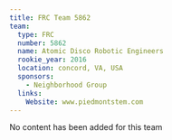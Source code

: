 ```yaml
---
title: FRC Team 5862
team:
  type: FRC
  number: 5862
  name: Atomic Disco Robotic Engineers
  rookie_year: 2016
  location: concord, VA, USA
  sponsors:
    - Neighborhood Group
  links:
    Website: www.piedmontstem.com
---
```

No content has been added for this team